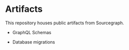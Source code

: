 # Artifacts

This repository houses public artifacts from Sourcegraph.

* GraphQL Schemas

* Database migrations

